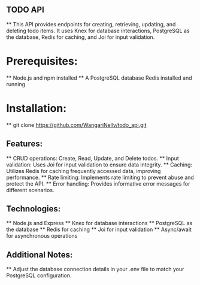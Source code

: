 ## TODO API

** This API provides endpoints for creating, retrieving, updating, and deleting todo items. It uses Knex for database interactions, PostgreSQL as the database, Redis for caching, and Joi for input validation.

# Prerequisites:

** Node.js and npm installed
** A PostgreSQL database
Redis installed and running

# Installation:
** git clone https://github.com/WangariNelly/todo_api.git

## Features:

** CRUD operations: Create, Read, Update, and Delete todos.
** Input validation: Uses Joi for input validation to ensure data integrity.
** Caching: Utilizes Redis for caching frequently accessed data, improving performance.
** Rate limiting: Implements rate limiting to prevent abuse and protect the API.
** Error handling: Provides informative error messages for different scenarios.

## Technologies:

** Node.js and Express
** Knex for database interactions
** PostgreSQL as the database
** Redis for caching
** Joi for input validation
** Async/await for asynchronous operations

## Additional Notes:

** Adjust the database connection details in your .env file to match your PostgreSQL configuration. 
